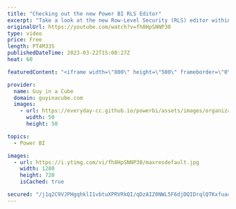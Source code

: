 ```yaml
---
title: "Checking out the new Power BI RLS Editor"
excerpt: "Take a look at the new Row-Level Security (RLS) editor within Power BI Desktop! Patrick explores how it works and what to look out for in the Preview.  Power BI February 2023 Feature Summary https://powerbi.microsoft.com/en-us/blog/power-bi-february-2023-feature-summary/  Documentation https://learn.microsoft.com/power-bi/enterprise/service-admin-rls#define-roles-and-rules-in-power-bi-desktop-using-enhanced-row-level-security-editor-preview"
originalUrl: https://youtube.com/watch?v=fh8HpSNNP30
type: video
price: Free
length: PT4M33S
publishedDateTime: 2023-03-22T15:00:27Z
heat: 60

featuredContent: "<iframe width=\"800\" height=\"500\" frameborder=\"0\" src=\"https://www.youtube.com/embed/fh8HpSNNP30\" allow=\"accelerometer; autoplay; encrypted-media; gyroscope; picture-in-picture\" allowfullscreen></iframe>"

provider:
  name: Guy in a Cube
  domain: guyinacube.com
  images:
    - url: https://everyday-cc.github.io/powerbi/assets/images/organizations/guyinacube.com-50x50.jpg
      width: 50
      height: 50

topics:
  - Power BI

images:
  - url: https://i.ytimg.com/vi/fh8HpSNNP30/maxresdefault.jpg
    width: 1280
    height: 720
    isCached: true

secured: "/j1q2C9VJPHgqhklI1vbtuXPRVRkQI/qDzAIZ0NWL5F6djDQIDrqlQTKxfua4rC6rNgs6MbSUCQ3KCgrJIfdHCKsKlZkAxb0qHwVmRad7vDy+xZaP0DZgyc43X1QZDfxNjc0uyBz49c6wWq8dd5HlXMH6D6dme0hPm+eh6NHPcOx9aKEwMpGQF5ab7NMp7mb92Cm82hnDtQcXFyCp9YcjWVWfY0du+G/ulDxQ5iUvOxCLM4eRNIAWXgjFsOw3YMql9nnGPyaw8DwCuBq7l9RQPFMB1w1Tynjvr6N+/biFHL5biC8zK/fldSvN/2znuie9x1g8kdYK/pp0qePcgkvK6DBazP9BuYhrdtgVmuC2xOuST8aszj1HHb8mQeKXdliD+Dk7L6qnOunwYkkR+Yi3oeT0fYSfWxIc0xV0Uwqqqs=;2+puBYoGUCzyRb5edjJqeg=="
---
```


